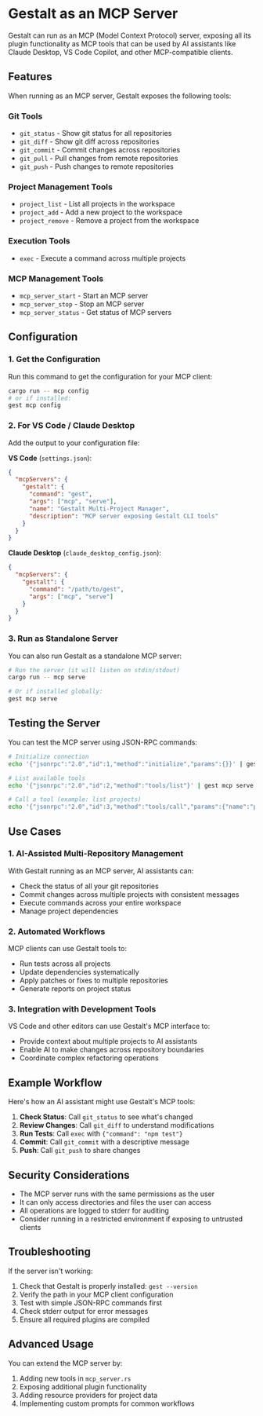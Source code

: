 # Gestalt as an MCP Server

Gestalt can run as an MCP (Model Context Protocol) server, exposing all its plugin functionality as MCP tools that can be used by AI assistants like Claude Desktop, VS Code Copilot, and other MCP-compatible clients.

## Features

When running as an MCP server, Gestalt exposes the following tools:

### Git Tools
- `git_status` - Show git status for all repositories
- `git_diff` - Show git diff across repositories
- `git_commit` - Commit changes across repositories
- `git_pull` - Pull changes from remote repositories
- `git_push` - Push changes to remote repositories

### Project Management Tools
- `project_list` - List all projects in the workspace
- `project_add` - Add a new project to the workspace
- `project_remove` - Remove a project from the workspace

### Execution Tools
- `exec` - Execute a command across multiple projects

### MCP Management Tools
- `mcp_server_start` - Start an MCP server
- `mcp_server_stop` - Stop an MCP server
- `mcp_server_status` - Get status of MCP servers

## Configuration

### 1. Get the Configuration

Run this command to get the configuration for your MCP client:

```bash
cargo run -- mcp config
# or if installed:
gest mcp config
```

### 2. For VS Code / Claude Desktop

Add the output to your configuration file:

**VS Code** (`settings.json`):
```json
{
  "mcpServers": {
    "gestalt": {
      "command": "gest",
      "args": ["mcp", "serve"],
      "name": "Gestalt Multi-Project Manager",
      "description": "MCP server exposing Gestalt CLI tools"
    }
  }
}
```

**Claude Desktop** (`claude_desktop_config.json`):
```json
{
  "mcpServers": {
    "gestalt": {
      "command": "/path/to/gest",
      "args": ["mcp", "serve"]
    }
  }
}
```

### 3. Run as Standalone Server

You can also run Gestalt as a standalone MCP server:

```bash
# Run the server (it will listen on stdin/stdout)
cargo run -- mcp serve

# Or if installed globally:
gest mcp serve
```

## Testing the Server

You can test the MCP server using JSON-RPC commands:

```bash
# Initialize connection
echo '{"jsonrpc":"2.0","id":1,"method":"initialize","params":{}}' | gest mcp serve

# List available tools
echo '{"jsonrpc":"2.0","id":2,"method":"tools/list"}' | gest mcp serve

# Call a tool (example: list projects)
echo '{"jsonrpc":"2.0","id":3,"method":"tools/call","params":{"name":"project_list","arguments":{}}}' | gest mcp serve
```

## Use Cases

### 1. AI-Assisted Multi-Repository Management

With Gestalt running as an MCP server, AI assistants can:
- Check the status of all your git repositories
- Commit changes across multiple projects with consistent messages
- Execute commands across your entire workspace
- Manage project dependencies

### 2. Automated Workflows

MCP clients can use Gestalt tools to:
- Run tests across all projects
- Update dependencies systematically
- Apply patches or fixes to multiple repositories
- Generate reports on project status

### 3. Integration with Development Tools

VS Code and other editors can use Gestalt's MCP interface to:
- Provide context about multiple projects to AI assistants
- Enable AI to make changes across repository boundaries
- Coordinate complex refactoring operations

## Example Workflow

Here's how an AI assistant might use Gestalt's MCP tools:

1. **Check Status**: Call `git_status` to see what's changed
2. **Review Changes**: Call `git_diff` to understand modifications
3. **Run Tests**: Call `exec` with `{"command": "npm test"}` 
4. **Commit**: Call `git_commit` with a descriptive message
5. **Push**: Call `git_push` to share changes

## Security Considerations

- The MCP server runs with the same permissions as the user
- It can only access directories and files the user can access
- All operations are logged to stderr for auditing
- Consider running in a restricted environment if exposing to untrusted clients

## Troubleshooting

If the server isn't working:

1. Check that Gestalt is properly installed: `gest --version`
2. Verify the path in your MCP client configuration
3. Test with simple JSON-RPC commands first
4. Check stderr output for error messages
5. Ensure all required plugins are compiled

## Advanced Usage

You can extend the MCP server by:
1. Adding new tools in `mcp_server.rs`
2. Exposing additional plugin functionality
3. Adding resource providers for project data
4. Implementing custom prompts for common workflows